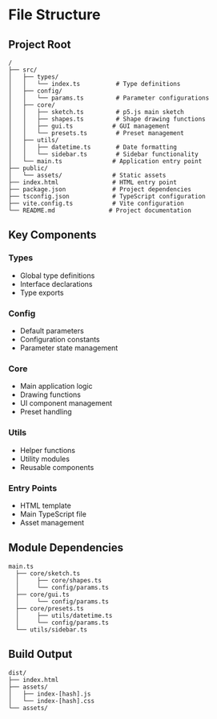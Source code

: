# File Structure

## Project Root
```
/
├── src/
│   ├── types/
│   │   └── index.ts          # Type definitions
│   ├── config/
│   │   └── params.ts         # Parameter configurations
│   ├── core/
│   │   ├── sketch.ts         # p5.js main sketch
│   │   ├── shapes.ts         # Shape drawing functions
│   │   ├── gui.ts           # GUI management
│   │   └── presets.ts        # Preset management
│   ├── utils/
│   │   ├── datetime.ts       # Date formatting
│   │   └── sidebar.ts        # Sidebar functionality
│   └── main.ts              # Application entry point
├── public/
│   └── assets/              # Static assets
├── index.html               # HTML entry point
├── package.json             # Project dependencies
├── tsconfig.json            # TypeScript configuration
├── vite.config.ts           # Vite configuration
└── README.md               # Project documentation
```

## Key Components

### Types
- Global type definitions
- Interface declarations
- Type exports

### Config
- Default parameters
- Configuration constants
- Parameter state management

### Core
- Main application logic
- Drawing functions
- UI component management
- Preset handling

### Utils
- Helper functions
- Utility modules
- Reusable components

### Entry Points
- HTML template
- Main TypeScript file
- Asset management

## Module Dependencies
```
main.ts
  ├── core/sketch.ts
  │     ├── core/shapes.ts
  │     └── config/params.ts
  ├── core/gui.ts
  │     └── config/params.ts
  ├── core/presets.ts
  │     ├── utils/datetime.ts
  │     └── config/params.ts
  └── utils/sidebar.ts
```

## Build Output
```
dist/
├── index.html
├── assets/
│   ├── index-[hash].js
│   └── index-[hash].css
└── assets/
``` 